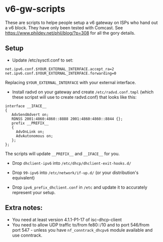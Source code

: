 # v6-gw-scripts

These are scripts to helpe people setup a v6 gateway on ISPs who hand out a v6 block. They have only been tested with Comcast. See https://www.phildev.net/phil/blog/?p=308 for all the gory details.

## Setup

* Update /etc/sysctl.conf to set:
```
net.ipv6.conf.$YOUR_EXTERNAL_INTERFACE.accept_ra=2
net.ipv6.conf.$YOUR_EXTERNAL_INTERFACE.forwarding=0
```

Replacing `$YOUR_EXTERNAL_INTERFACE` with your external interface.

* Install radvd on your gateway and create `/etc/radvd.conf.tmpl` (which these scripst will use to create radvd.conf) that looks like this:

```
interface __IFACE__
{
   AdvSendAdvert on;
   RDNSS 2001:4860:4860::8888 2001:4860:4860::8844 {};
   prefix __PREFIX__
   {
     AdvOnLink on;
     AdvAutonomous on;
   };
};   
```

The scripts will update `__PREFIX__` and `__IFACE__` for you.

* Drop `dhclient-ipv6` into `/etc/dhcp/dhclient-exit-hooks.d/`

* Drop `99-ipv6` into `/etc/network/if-up.d/` (or your distribution's equivalent)

* Drop `ipv6_prefix_dhclient.conf` in `/etc` and update it to accurately represent your setup.


## Extra notes:

* You need at least version 4.1.1-P1-17 of isc-dhcp-client
* You need to allow UDP traffic to/from fe80::/10 and to port 546/from port 547 - unless you have `nf_conntrack_dhcpv6` module available and use conntrack.
